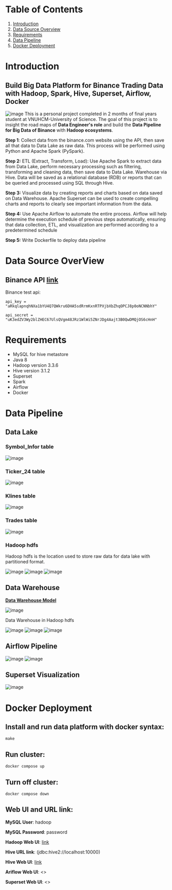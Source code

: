 # Table of Contents
1. [Introduction](README.md#Introduction)
2. [Data Source Overview](README.md#data-source-overview)
3. [Requirements](README.md#requirements)
4. [Data Pipeline](README.md#data-pipeline)
5. [Docker Deployment](README.md#docker-deployment)


# Introduction
## **Build Big Data Platform for Binance Trading Data with Hadoop, Spark, Hive, Superset, Airflow, Docker** 
![image](./image/overview.jpg)
This is a personal project completed in 2 months of final years student at VNUHCM-University of Science. The goal of this project is to insight the road maps of **Data Engineer's role** and build the **Data Pipeline for Big Data of Binance** with **Hadoop ecosystems**.  

**Step 1**: Collect data from the binance.com website using the API, then save all that data to Data Lake as raw data. This process will be performed using Python and Apache Spark (PySpark).

**Step 2:** ETL (Extract, Transform, Load): Use Apache Spark to extract data from Data Lake, perform necessary processing such as filtering, transforming and cleaning data, then save data to Data Lake. Warehouse via Hive. Data will be saved as a relational database (RDB) or reports that can be queried and processed using SQL through Hive.

**Step 3:** Visualize data by creating reports and charts based on data saved on Data Warehouse. Apache Superset can be used to create compelling charts and reports to clearly see important information from the data.

**Step 4:** Use Apache Airflow to automate the entire process. Airflow will help determine the execution schedule of previous steps automatically, ensuring that data collection, ETL, and visualization are performed according to a predetermined schedule

**Step 5:** Write Dockerfile to deploy data pipeline
# Data Source OverView
## Binance API [link](https://www.binance.com/en/support/faq/how-to-create-api-keys-on-binance-360002502072)

Binance test api:

`api_key = "aRkqlapnqhNXa1bYU4Q7QWkru6DHA5sdRrmKxnRTPXjbXbZhqOPCJ8p0oNCNNbhY"`

`api_secret = "uK3edZV3Wy2blZHEC67UlsQVgm48JRz1WlWi5ZNrJDg4Aajt3B0QwDMQjOS6cHnH"`

# Requirements 
* MySQL for hive metastore
* Java 8
* Hadoop version 3.3.6
* Hive version 3.1.2
* Superset
* Spark
* Airflow
* Docker

# Data Pipeline
## **Data Lake** 
### Symbol_Infor table 
![image](./image/symbol_infor.png)
### Ticker_24 table 
![image](./image/ticker_24h.png)
### Klines table 
![image](./image/klines.png)
### Trades table 
![image](./image/trade.png)

### Hadoop hdfs
Hadoop hdfs is the location used to store raw data for data lake with partitioned format.

![image](./image/datalake.png)
![image](./image/explicity_datalake.png)
![image](./image/explicity_datalake1.png)

## **Data Warehouse** 
[**Data Warehouse Model**](https://dbdiagram.io/d/64b2209402bd1c4a5e1d07ad)

![image](./image/datamodel.png)

Data Warehouse in Hadoop hdfs

![image](./image/datawarehouse.png)
![image](./image/explicity_datawarehouse.png)
![image](./image/explicity_datawarehouse1.png)

## **Airflow Pipeline** 
![image](./image/airflow.png)
![image](./image/airflow_dags.png)

## **Superset Visualization** 
![image](./image/superset.jpeg)

# Docker Deployment
## Install and run data platform with docker syntax:
```
make
```

## Run cluster:
```
docker compose up
```

## Turn off cluster:
```
docker compose down
```
## Web UI and URL link:

**MySQL User**: hadoop

**MySQL Password**: password

**Hadoop Web UI**: <a href="http://localhost:9870" target="_blank">link</a>

**Hive URL link**: (jdbc:hive2://localhost:10000)

**Hive Web UI**: <a href="http://localhost:10002" target="_blank">link</a>

**Ariflow Web UI**: <>

**Superset Web UI**: <>







